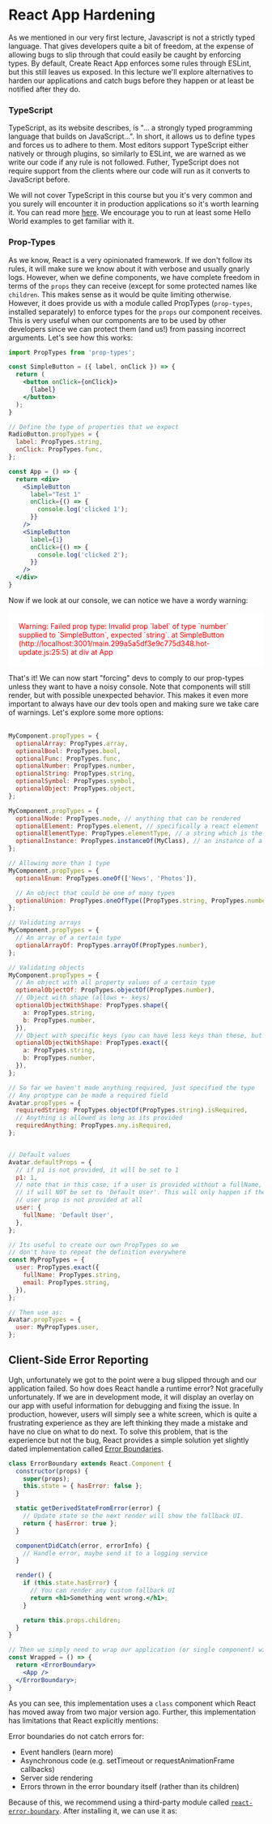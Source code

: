 # React App Hardening

As we mentioned in our very first lecture, Javascript is not a strictly typed language. That gives developers quite a bit of freedom, at the expense of allowing bugs to slip through that could easily be caught by enforcing types. By default, Create React App enforces some rules through ESLint, but this still leaves us exposed. In this lecture we'll explore alternatives to harden our applications and catch bugs before they happen or at least be notified after they do.

### TypeScript

TypeScript, as its website describes, is "... a strongly typed programming language that builds on JavaScript...". In short, it allows us to define types and forces us to adhere to them. Most editors support TypeScript either natively or through plugins, so similarly to ESLint, we are warned as we write our code if any rule is not followed. Futher, TypeScript does not require support from the clients where our code will run as it converts to JavaScript before. 

We will not cover TypeScript in this course but you it's very common and you surely will encounter it in production applications so it's worth learning it. You can read more [here](https://www.typescriptlang.org/). We encourage you to run at least some Hello World examples to get familiar with it.

### Prop-Types

As we know, React is a very opinionated framework. If we don't follow its rules, it will make sure we know about it with verbose and usually gnarly logs. However, when we define components, we have complete freedom in terms of the `props` they can receive (except for some protected names like `children`. This makes sense as it would be quite limiting otherwise. However, it does provide us with a module called PropTypes (`prop-types`, installed separately) to enforce types for the `props` our component receives. This is very useful when our components are to be used by other developers since we can protect them (and us!) from passing incorrect arguments. Let's see how this works:

```jsx
import PropTypes from 'prop-types';

const SimpleButton = ({ label, onClick }) => {
  return (
    <button onClick={onClick}>
      {label}
    </button>
  );
}

// Define the type of properties that we expect
RadioButton.propTypes = {
  label: PropTypes.string,
  onClick: PropTypes.func,
};

const App = () => {
  return <div>
    <SimpleButton
      label="Test 1"
      onClick={() => {
        console.log('clicked 1');
      }}
    />
    <SimpleButton
      label={1} 
      onClick={() => {
        console.log('clicked 2');
      }}
    />
  </div>
}
```

Now if we look at our console, we can notice we have a wordy warning:

<div style="color: red; background: white; padding: 20px; margin: 10px 0px;">
Warning: Failed prop type: Invalid prop `label` of type `number` supplied to `SimpleButton`, expected `string`.
    at SimpleButton (http://localhost:3001/main.299a5a5df3e9c775d348.hot-update.js:25:5)
    at div
    at App
</div>

That's it! We can now start "forcing" devs to comply to our prop-types unless they want to have a noisy console. Note that components will still render, but with possible unexpected behavior. This makes it even more important to always have our dev tools open and making sure we take care of warnings. Let's explore some more options:
<br/>
<br/>

```jsx
MyComponent.propTypes = {
  optionalArray: PropTypes.array,
  optionalBool: PropTypes.bool,
  optionalFunc: PropTypes.func,
  optionalNumber: PropTypes.number,
  optionalString: PropTypes.string,
  optionalSymbol: PropTypes.symbol,
  optionalObject: PropTypes.object,
};

MyComponent.propTypes = {
  optionalNode: PropTypes.node, // anything that can be rendered
  optionalElement: PropTypes.element, // specifically a react element
  optionalElementType: PropTypes.elementType, // a string which is the name of a native HTML element's type ('textearea', 'div') or the actual class {MyClass}
  optionalInstance: PropTypes.instanceOf(MyClass), // an instance of a specific component
};

// Allowing more than 1 type
MyComponent.propTypes = {
  optionalEnum: PropTypes.oneOf(['News', 'Photos']),

  // An object that could be one of many types
  optionalUnion: PropTypes.oneOfType([PropTypes.string, PropTypes.number, PropTypes.instanceOf(Message)]),
};

// Validating arrays
MyComponent.propTypes = {
  // An array of a certain type
  optionalArrayOf: PropTypes.arrayOf(PropTypes.number),
};

// Validating objects
MyComponent.propTypes = {
  // An object with all property values of a certain type
  optionalObjectOf: PropTypes.objectOf(PropTypes.number),
  // Object with shape (allows +- keys)
  optionalObjectWithShape: PropTypes.shape({
    a: PropTypes.string,
    b: PropTypes.number,
  }),
  // Object with specific keys (you can have less keys than these, but not more)
  optionalObjectWithShape: PropTypes.exact({
    a: PropTypes.string,
    b: PropTypes.number,
  }),
};

// So far we haven't made anything required, just specified the type
// Any proptype can be made a required field
Avatar.propTypes = {
  requiredString: PropTypes.objectOf(PropTypes.string).isRequired,
  // Anything is allowed as long as its provided
  requiredAnything: PropTypes.any.isRequired,
};


// Default values
Avatar.defaultProps = {
  // if p1 is not provided, it will be set to 1
  p1: 1,
  // note that in this case, if a user is provided without a fullName,
  // if will NOT be set to 'Default User'. This will only happen if the
  // user prop is not provided at all
  user: {
    fullName: 'Default User',
  },
};

// Its useful to create our own PropTypes so we
// don't have to repeat the definition everywhere
const MyPropTypes = {
  user: PropTypes.exact({
    fullName: PropTypes.string,
    email: PropTypes.string,
  }),
};

// Then use as:
Avatar.propTypes = {
  user: MyPropTypes.user,
};
```

## Client-Side Error Reporting

Ugh, unfortunately we got to the point were a bug slipped through and our application failed. So how does React handle a runtime error? Not gracefully unfortunately. If we are in development mode, it will display an overlay on our app with useful information for debugging and fixing the issue. In production, however, users will simply see a white screen, which is quite a frustrating experience as they are left thinking they made a mistake and have no clue on what to do next. To solve this problem, that is the experience but not the bug, React provides a simple solution yet slightly dated implementation called [Error Boundaries](https://reactjs.org/docs/error-boundaries.html). 

```jsx
class ErrorBoundary extends React.Component {
  constructor(props) {
    super(props);
    this.state = { hasError: false };
  }

  static getDerivedStateFromError(error) {
    // Update state so the next render will show the fallback UI.
    return { hasError: true };
  }

  componentDidCatch(error, errorInfo) {
    // Handle error, maybe send it to a logging service
  }

  render() {
    if (this.state.hasError) {
      // You can render any custom fallback UI
      return <h1>Something went wrong.</h1>;
    }

    return this.props.children; 
  }
}

// Then we simply need to wrap our application (or single component) with it as:
const Wrapped = () => {
  return <ErrorBoundary>
    <App />
  </ErrorBoundary>;
}
```

As you can see, this implementation uses a `class` component which React has moved away from two major version ago. Further, this implementation has limitations that React explicitly mentions:

Error boundaries do not catch errors for:

- Event handlers (learn more)
- Asynchronous code (e.g. setTimeout or requestAnimationFrame callbacks)
- Server side rendering
- Errors thrown in the error boundary itself (rather than its children)

Because of this, we recommend using a third-party module called [`react-error-boundary`](https://www.npmjs.com/package/react-error-boundary). After installing it, we can use it as:

